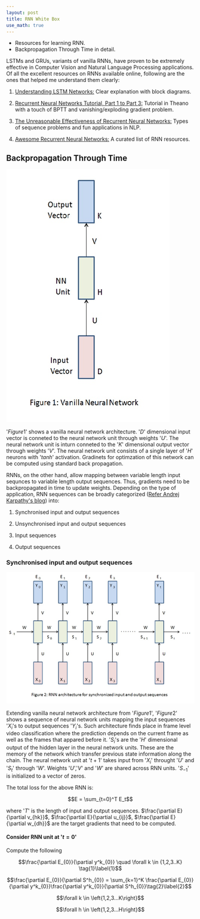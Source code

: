 ```yaml
---
layout: post
title: RNN White Box
use_math: true
---
```


* Resources for learning RNN.  
* Backpropagation Through Time in detail.

LSTMs and GRUs, variants of vanilla RNNs, have proven to be extremely effective in Computer Vision and Natural Language Processing applications. Of all the excellent resources on RNNs available online, following are the ones that helped me understand them clearly:

1. [Understanding LSTM Networks:](http://colah.github.io/posts/2015-08-Understanding-LSTMs/) Clear explanation with block diagrams.

2. [Recurrent Neural Networks Tutorial, Part 1 to Part 3:](http://www.wildml.com/2015/09/recurrent-neural-networks-tutorial-part-1-introduction-to-rnns/) Tutorial in Theano with a touch of BPTT and vanishing/exploding gradient problem.

3. [The Unreasonable Effectiveness of Recurrent Neural Networks:](http://karpathy.github.io/2015/05/21/rnn-effectiveness/) Types of sequence problems and fun applications in NLP.

4. [Awesome Recurrent Neural Networks:](https://github.com/kjw0612/awesome-rnn) A curated list of RNN resources.

## Backpropagation Through Time

![](/images/VanillaNN.jpg  "Vanilla Neural Network")

'$Figure 1$' shows a vanilla neural network architecture. '$D$' dimensional input vector is conneted to the neural network unit through weights '$U$'. The neural network unit is inturn conneted to the '$K$' dimensional output vector through weights '$V$'. The neural network unit consists of a single layer of '$H$' neurons with '$tanh$' activation. Gradinets for optimzation of this network can be computed using standard back propagation.

RNNs, on the other hand, allow mapping between variable length input sequnces to variable length output sequences. Thus, gradients need to be backpropagated in time to update weights. Depending on the type of application, RNN sequences can be broadly categorized ([Refer Andrej Karpathy's blog](http://karpathy.github.io/2015/05/21/rnn-effectiveness/)) into:

1. Synchronised input and output sequences

2. Unsynchronised input and output sequences

3. Input sequences

4. Output sequences

### Synchronised input and output sequences

![](/images/RNNSyncIpOp.jpg  "RNN architecture for synchronized input and output sequences")

Extending vanilla neural network architecture from '$Figure 1$', '$Figure 2$' shows a sequence of neural network units mapping the input sequences '$X_{i}$'s to output sequences '$Y_{i}$'s. Such architecture finds place in frame level video classification where the prediction depends on the current frame as well as the frames that appared before it. '$S_{i}$'s are the '$H$' dimensional output of the hidden layer in the neural network units. These are the memory of the network which transfer previous state information along the chain. The neural network unit at '$t+1$' takes input from '$X_{i}$' throught '$U$' and '$S_{t}$' through '$W$'. Weights '$U$','$V$' and '$W$' are shared across RNN units. '$S_{-1}$' is initialized to a vector of zeros.

The total loss for the above RNN is:

$$E = \sum_{t=0}^T E_t$$

where '$T$' is the length of input and output sequences. 
$\frac{\partial E}{\partial v_{hk}}$, $\frac{\partial E}{\partial u_{ij}}$, $\frac{\partial E}{\partial w_{dh}}$ are the target gradients that need to be computed.

#### Consider RNN unit at '$t = 0$' 

Compute the following

$$\frac{\partial E_{0}}{\partial y^k_{0}} \quad \forall k \in {1,2,3..K} \tag{1}\label{1}$$

$$\frac{\partial E_{0}}{\partial S^h_{0}} = \sum_{k=1}^K \frac{\partial E_{0}}{\partial y^k_{0}}\frac{\partial y^k_{0}}{\partial S^h_{0}}\tag{2}\label{2}$$

$$\forall k \in \left{1,2,3...K\right}$$

$$\forall h \in \left{1,2,3...H\right}$$





